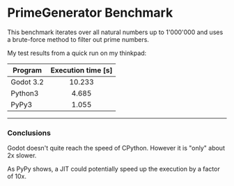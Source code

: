 # PrimeGenerator Benchmark

This benchmark iterates over all natural numbers up to 1'000'000 and uses a brute-force method to filter out prime numbers.

My test results from a quick run on my thinkpad:


| Program   | Execution time [s] |
| --------- | :----------------: |
| Godot 3.2 |       10.233       |
| Python3   |       4.685        |
| PyPy3     |       1.055        |

------

### Conclusions

Godot doesn't quite reach the speed of CPython. However it is "only" about 2x slower.

As PyPy shows, a JIT could potentially speed up the execution by a factor of 10x.